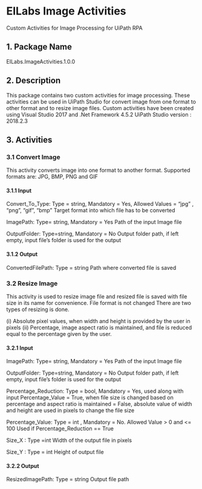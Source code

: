 # EILabs Image Activities
Custom Activities for Image Processing  for UiPath RPA

## 1.	Package Name
EILabs.ImageActivities.1.0.0
## 2.	Description
This package contains two custom activities for image processing. These activities can be used in UiPath Studio for convert image from one format to other format and to resize image files. Custom activities have been created using Visual Studio 2017 and .Net Framework 4.5.2
UiPath Studio version : 2018.2.3
## 3.	Activities
### 3.1	Convert Image
This activity converts image into one format to another format. Supported formats are: JPG, BMP, PNG and GIF
#### 3.1.1	Input
Convert_To_Type:  Type = string, Mandatory = Yes, Allowed Values = “jpg” , “png”, “gif”, “bmp”
 Target format into which file has to be converted
 
ImagePath: Type= string, Mandatory = Yes 
Path of the input Image file

OutputFolder: Type=string, Mandatory = No 
	Output folder path, if left empty, input file’s folder is used for the output
  
#### 3.1.2 Output
ConvertedFilePath: Type = string
Path where converted file is saved

### 3.2 Resize Image
This activity is used to resize image file and resized file is saved with file size in its name for convenience. File format is not changed 
There are two types of resizing is done.

(i)	Absolute pixel values, when width and height is provided by the user in pixels
(ii)	Percentage, image aspect ratio is maintained, and file is reduced equal to the percentage given by the user.

#### 3.2.1	Input
ImagePath: Type= string, Mandatory = Yes 
Path of the input Image file

OutputFolder: Type=string, Mandatory = No 
	Output folder path, if left empty, input file’s folder is used for the output
  
Percentage_Reduction: Type = bool, Mandatory = Yes, used along with input Percentage_Value
= True, when file size is changed based on percentage and aspect ratio is maintained
= False, absolute value of width and height are used in pixels to change the file size

Percentage_Value: Type = int , Mandatory = No. Allowed Value  > 0 and <= 100
Used if Percentage_Reduction == True

Size_X : Type =int
Width of the output file in pixels

Size_Y : Type = int
Height of output file

#### 3.2.2 Output
ResizedImagePath: Type = string 
Output file path
